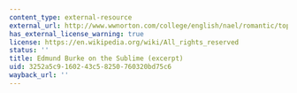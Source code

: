 ```yaml
---
content_type: external-resource
external_url: http://www.wwnorton.com/college/english/nael/romantic/topic_1/burke.htm
has_external_license_warning: true
license: https://en.wikipedia.org/wiki/All_rights_reserved
status: ''
title: Edmund Burke on the Sublime (excerpt)
uid: 3252a5c9-1602-43c5-8250-760320bd75c6
wayback_url: ''
---
```

